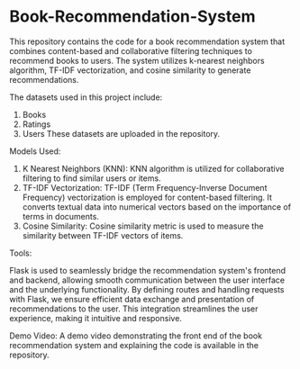 # Book-Recommendation-System

This repository contains the code for a book recommendation system that combines content-based and collaborative filtering techniques to recommend books to users. The system utilizes k-nearest neighbors algorithm, TF-IDF vectorization, and cosine similarity to generate recommendations.

The datasets used in this project include:
1. Books
2. Ratings
3. Users
These datasets are uploaded in the repository.

Models Used:
1. K Nearest Neighbors (KNN): KNN algorithm is utilized for collaborative filtering to find similar users or items.
2. TF-IDF Vectorization: TF-IDF (Term Frequency-Inverse Document Frequency) vectorization is employed for content-based filtering. It converts textual data into numerical vectors based on the importance of terms in documents.
3. Cosine Similarity: Cosine similarity metric is used to measure the similarity between TF-IDF vectors of items.


Tools:

Flask is used to seamlessly bridge the recommendation system's frontend and backend, allowing smooth communication between the user interface and the underlying functionality. By defining routes and handling requests with Flask, we ensure efficient data exchange and presentation of recommendations to the user. This integration streamlines the user experience, making it intuitive and responsive.


Demo Video:
A demo video demonstrating the front end of the book recommendation system and explaining the code is available in the repository.
